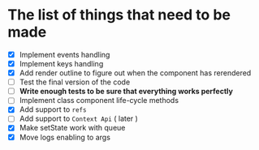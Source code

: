 # The list of things that need to be made

- [X] Implement events handling
- [X] Implement keys handling
- [X] Add render outline to figure out when the component has rerendered
- [ ] Test the final version of the code
- [ ] **Write enough tests to be sure that everything works perfectly**
- [ ] Implement class component life-cycle methods
- [X] Add support to `refs`
- [ ] Add support to `Context Api` ( later )
- [X] Make setState work with queue
- [X] Move logs enabling to args